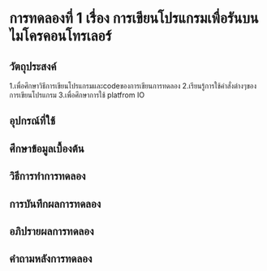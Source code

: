 # การทดลองที่ 1 เรื่อง การเขียนโปรแกรมเพื่อรันบนไมโครคอนโทรเลอร์


## วัตถุประสงค์
 1.เพื่อศึกษาวิธีการเขียนโปรแกรมและcodeของการเขียนการทดลอง 
 2.เรียนรู้การใช้คำสั่งต่างๆของการเขียนโปรแกรม
 3.เพื่อศึกษาการใช้ platfrom IO
## อุปกรณ์ที่ใช้
## ศึกษาข้อมูลเบื้องต้น
## วิธีการทำการทดลอง
## การบันทึกผลการทดลอง
## อภิปรายผลการทดลอง 
## คำถามหลังการทดลอง
